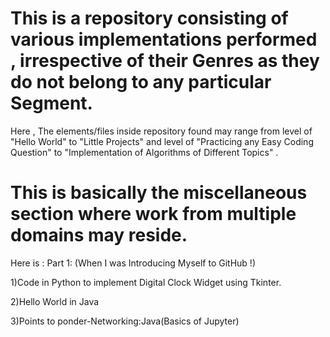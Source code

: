 # This is a repository consisting of various implementations performed , irrespective of their Genres as they do not belong to any particular Segment. 

Here , The elements/files inside repository found may range from level of "Hello World" to "Little Projects" and level of "Practicing any Easy Coding Question" to "Implementation of Algorithms of Different Topics" .

# This is basically the miscellaneous section where work from multiple domains may reside.

Here is :
Part 1: (When I was Introducing Myself to GitHub !)

  1)Code in Python to implement Digital Clock Widget using Tkinter. 
  
  2)Hello World in Java
  
  3)Points to ponder-Networking:Java(Basics of Jupyter)
